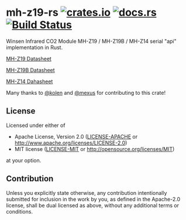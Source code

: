 # mh-z19-rs [![crates.io](https://meritbadge.herokuapp.com/mh-z19)](https://crates.io/crates/mh-z19) [![docs.rs](https://docs.rs/mh-z19/badge.svg)](https://docs.rs/mh-z19/) [![Build Status](https://travis-ci.org/zenria/mh-z19-rs.svg?branch=master)](https://travis-ci.org/zenria/mh-z19-rs) 

Winsen Infrared CO2 Module MH-Z19 / MH-Z19B / MH-Z14 serial "api" implementation in Rust. 

[MH-Z19 Datasheet](https://www.winsen-sensor.com/d/files/PDF/Infrared%20Gas%20Sensor/NDIR%20CO2%20SENSOR/MH-Z19%20CO2%20Ver1.0.pdf)

[MH-Z19B Datasheet](https://www.winsen-sensor.com/d/files/infrared-gas-sensor/mh-z19b-co2-ver1_0.pdf)

[MH-Z14 Dahasheet](https://www.winsen-sensor.com/d/files/infrared-gas-sensor/mh-z14a_co2-manual-v1_01.pdf)

Many thanks to [@kolen](https://github.com/kolen) and [@mexus](https://github.com/mexus) for contributing to this crate! 

## License

Licensed under either of

 * Apache License, Version 2.0
   ([LICENSE-APACHE](LICENSE-APACHE) or http://www.apache.org/licenses/LICENSE-2.0)
 * MIT license
   ([LICENSE-MIT](LICENSE-MIT) or http://opensource.org/licenses/MIT)

at your option.

## Contribution

Unless you explicitly state otherwise, any contribution intentionally submitted
for inclusion in the work by you, as defined in the Apache-2.0 license, shall be
dual licensed as above, without any additional terms or conditions.

